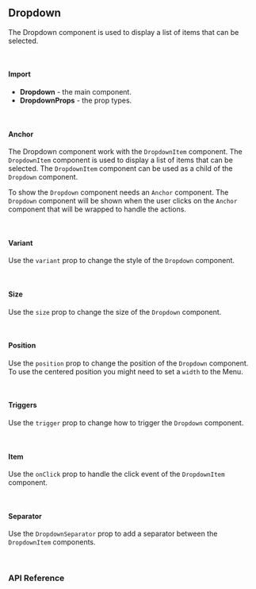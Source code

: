 ## Dropdown

The Dropdown component is used to display a list of items that can be selected.

<div><LeSourceButton url="https://github.com/hiimlex/leux/tree/main/src/components/Badge"></LeSourceButton></div>

<br />

#### Import

<div>
<DropdownImportPreview>
</DropdownImportPreview>
</div>

- **Dropdown** - the main component.
- **DropdownProps** - the prop types.

<br />

#### Anchor

The Dropdown component work with the `DropdownItem` component. The `DropdownItem` component is used to display a list of items that can be selected. The `DropdownItem` component can be used as a child of the `Dropdown` component.

To show the `Dropdown` component needs an `Anchor` component. The `Dropdown` component will be shown when the user clicks on the `Anchor` component that will be wrapped to handle the actions.

<div>
<DropdownAnchorPreview>
</DropdownAnchorPreview>
</div>

<br />

#### Variant

Use the `variant` prop to change the style of the `Dropdown` component.

<div>
<DropdownVariantPreview>
</DropdownVariantPreview>
</div>

<br />

#### Size

Use the `size` prop to change the size of the `Dropdown` component.

<div>
<DropdownSizePreview>
</DropdownSizePreview>
</div>

<br />

#### Position

Use the `position` prop to change the position of the `Dropdown` component. To use the centered position you might need to set a `width` to the Menu.

<div>
<DropdownPositionPreview>
</DropdownPositionPreview>
</div>

<br />

#### Triggers

Use the `trigger` prop to change how to trigger the `Dropdown` component.

<div>
<DropdownTriggerPreview>
</DropdownTriggerPreview>
</div>

<br />

#### Item

Use the `onClick` prop to handle the click event of the `DropdownItem` component.

<div>
<DropdownItemPreview>
</DropdownItemPreview>
</div>

<br />

#### Separator

Use the `DropdownSeparator` prop to add a separator between the `DropdownItem` components.

<div>
<DropdownSeparatorPreview>
</DropdownSeparatorPreview>
</div>

<br />

### API Reference

<br/>
